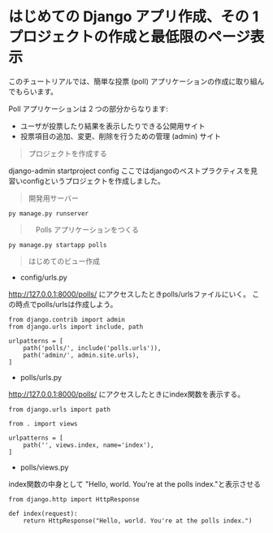 # はじめての Django アプリ作成、その 1 プロジェクトの作成と最低限のページ表示
このチュートリアルでは、簡単な投票 (poll) アプリケーションの作成に取り組ん でもらいます。

Poll アプリケーションは 2 つの部分からなります:

- ユーザが投票したり結果を表示したりできる公開用サイト
- 投票項目の追加、変更、削除を行うための管理 (admin) サイト

> プロジェクトを作成する

django-admin startproject config
ここではdjangoのベストプラクティスを見習いconfigというプロジェクトを作成しました。

> 開発用サーバー

`py manage.py runserver`

>　Polls アプリケーションをつくる

`py manage.py startapp polls`

>はじめてのビュー作成
- config/urls.py


http://127.0.0.1:8000/polls/
にアクセスしたときpolls/urlsファイルにいく。
この時点でpolls/urlsは作成しよう。

```
from django.contrib import admin
from django.urls import include, path

urlpatterns = [
    path('polls/', include('polls.urls')),
    path('admin/', admin.site.urls),
]
```


- polls/urls.py

http://127.0.0.1:8000/polls/
にアクセスしたときにindex関数を表示する。

```
from django.urls import path

from . import views

urlpatterns = [
    path('', views.index, name='index'),
]
```

- polls/views.py


index関数の中身として
"Hello, world. You're at the polls index."と表示させる

```
from django.http import HttpResponse

def index(request):
    return HttpResponse("Hello, world. You're at the polls index.")
```
